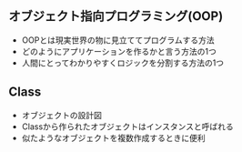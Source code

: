 ## オブジェクト指向プログラミング(OOP)
- OOPとは現実世界の物に見立ててプログラムする方法
- どのようにアプリケーションを作るかと言う方法の1つ
- 人間にとってわかりやすくロジックを分割する方法の1つ

## Class
- オブジェクトの設計図
- Classから作られたオブジェクトはインスタンスと呼ばれる
- 似たようなオブジェクトを複数作成するときに便利
